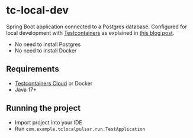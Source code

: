 # tc-local-dev
Spring Boot application connected to a Postgres database. Configured for local development with [Testcontainers](https://www.testcontainers.org/) as explained in [this blog post](https://bsideup.github.io/posts/local_development_with_testcontainers/).

- No need to install Postgres
- No need to install Docker

## Requirements
- [Testcontainers Cloud](https://www.testcontainers.cloud/) or Docker
- Java 17+

## Running the project
- Import project into your IDE
- Run `com.example.tclocalpulsar.run.TestApplication`